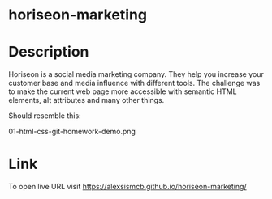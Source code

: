 # horiseon-marketing

# Description
Horiseon is a social media marketing company. They help you increase your customer base and media influence with different tools.
The challenge was to make the current web page more accessible with semantic HTML elements, alt attributes and many other things.

Should resemble this:

01-html-css-git-homework-demo.png

# Link
To open live URL visit https://alexsismcb.github.io/horiseon-marketing/


